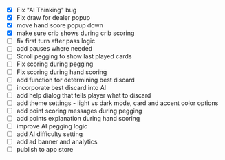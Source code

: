 - [x] Fix "AI Thinking" bug
- [x] Fix draw for dealer popup
- [x] move hand score popup down
- [x] make sure crib shows during crib scoring
- [ ] fix first turn after pass logic
- [ ] add pauses where needed
- [ ] Scroll pegging to show last played cards
- [ ] Fix scoring during pegging
- [ ] Fix scoring during hand scoring
- [ ] add function for determining best discard
- [ ] incorporate best discard into AI
- [ ] add help dialog that tells player what to discard
- [ ] add theme settings - light vs dark mode, card and accent color options
- [ ] add point scoring messages during pegging
- [ ] add points explanation during hand scoring
- [ ] improve AI pegging logic
- [ ] add AI difficulty setting
- [ ] add ad banner and analytics
- [ ] publish to app store